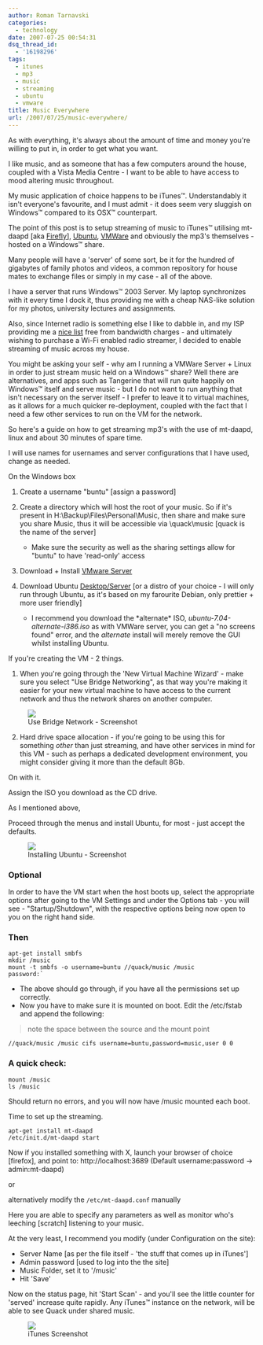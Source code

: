 ```yaml
---
author: Roman Tarnavski
categories:
  - technology
date: 2007-07-25 00:54:31
dsq_thread_id:
  - '16198296'
tags:
  - itunes
  - mp3
  - music
  - streaming
  - ubuntu
  - vmware
title: Music Everywhere
url: /2007/07/25/music-everywhere/
---
```


As with everything, it's always about the amount of time and money you're willing to put in, in order to get what you want.
  
I like music, and as someone that has a few computers around the house, coupled with a Vista Media Centre - I want to be able to have access to mood altering music throughout.

My music application of choice happens to be iTunes™. Understandably it isn't everyone's favourite, and I must admit - it does seem very sluggish on Windows™ compared to its OSX™ counterpart.

The point of this post is to setup streaming of music to iTunes™ utilising mt-daapd [aka [Firefly](http://www.fireflymediaserver.org/ "Firefly")], [Ubuntu](http://www.ubuntu.com "Ubuntu"), [VMWare](http://www.vmware.com "VMWare") and obviously the mp3's themselves - hosted on a Windows™ share.

Many people will have a 'server' of some sort, be it for the hundred of gigabytes of family photos and videos, a common repository for house mates to exchange files or simply in my case - all of the above.

I have a server that runs Windows™ 2003 Server. My laptop synchronizes with it every time I dock it, thus providing me with a cheap NAS-like solution for my photos, university lectures and assignments.

Also, since Internet radio is something else I like to dabble in, and my ISP providing me a [nice list](http://www.internode.on.net/radio/ "nice list") free from bandwidth charges - and ultimately wishing to purchase a Wi-Fi enabled radio streamer, I decided to enable streaming of music across my house.

You might be asking your self - why am I running a VMWare Server + Linux in order to just stream music held on a Windows™ share? Well there are alternatives, and apps such as Tangerine that will run quite happily on Windows™ itself and serve music - but I do not want to run anything that isn't necessary on the server itself - I prefer to leave it to virtual machines, as it allows for a much quicker re-deployment, coupled with the fact that I need a few other services to run on the VM for the network.

So here's a guide on how to get streaming mp3's with the use of mt-daapd, linux and about 30 minutes of spare time.

I will use names for usernames and server configurations that I have used, change as needed.

On the Windows box

1. Create a username "buntu" [assign a password]
1. Create a directory which will host the root of your music. So if it's present in H:\Backup\Files\Personal\Music, then share and make sure you share Music, thus it will be accessible via \\quack\music [quack is the name of the server] 
    * Make sure the security as well as the sharing settings allow for "buntu" to have 'read-only' access

1. Download + Install [VMware Server](http://www.vmware.com/download/server/)
1. Download Ubuntu [Desktop/Server](http://releases.ubuntu.com/7.04/) [or a distro of your choice - I will only run through Ubuntu, as it's based on my farourite Debian, only prettier + more user friendly] 
    * I recommend you download the \*alternate\* ISO, _ubuntu-7.04-alternate-i386.iso_ as with VMWare server, you can get a "no screens found" error, and the _alternate_ install will merely remove the GUI whilst installing Ubuntu.

If you're creating the VM - 2 things.

1. When you're going through the 'New Virtual Machine Wizard' - make sure you select "Use Bridge Networking", as that way you're making it easier for your new virtual machine to have access to the current network and thus the network shares on another computer. 

<figure>
  <img src="/images/2007/07/bridge.jpg">
  <figcaption>Use Bridge Network - Screenshot</figcaption>
</figure>

2. Hard drive space allocation - if you're going to be using this for something _other_ than just streaming, and have other services in mind for this VM - such as perhaps a dedicated development environment, you might consider giving it more than the default 8Gb.

On with it.

Assign the ISO you download as the CD drive.

As I mentioned above,

Proceed through the menus and install Ubuntu, for most - just accept the defaults.

<figure>
  <img src="/images/2007/07/installing.jpg">
  <figcaption>Installing Ubuntu - Screenshot</figcaption>
</figure>

### Optional

In order to have the VM start when the host boots up, select the appropriate options after going to the VM Settings and under the Options tab - you will see - "Startup/Shutdown", with the respective options being now open to you on the right hand side.

### Then
  
```
apt-get install smbfs
mkdir /music
mount -t smbfs -o username=buntu //quack/music /music
password:`
```

* The above should go through, if you have all the permissions set up correctly.
* Now you have to make sure it is mounted on boot. Edit the /etc/fstab and append the following:

> note the space between the source and the mount point
  
```
//quack/music /music cifs username=buntu,password=music,user 0 0
```

### A quick check:

```
mount /music
ls /music
```
  
Should return no errors, and you will now have /music mounted each boot.

Time to set up the streaming.

```
apt-get install mt-daapd
/etc/init.d/mt-daapd start
``` 

Now if you installed something with X, launch your browser of choice [firefox], and point to: http://localhost:3689 (Default username:password -> admin:mt-daapd)

or

alternatively modify the `/etc/mt-daapd.conf` manually

Here you are able to specify any parameters as well as monitor who's leeching [scratch] listening to your music.

At the very least, I recommend you modify (under Configuration on the site):

* Server Name [as per the file itself - 'the stuff that comes up in iTunes']
* Admin password [used to log into the the site]
* Music Folder, set it to '/music'
* Hit 'Save'

Now on the status page, hit 'Start Scan' - and you'll see the little counter for 'served' increase quite rapidly. Any iTunes™ instance on the network, will be able to see Quack under shared music.

<figure>
  <img src="/images/2007/07/itunes.jpg">
  <figcaption>iTunes Screenshot</figcaption>
</figure>